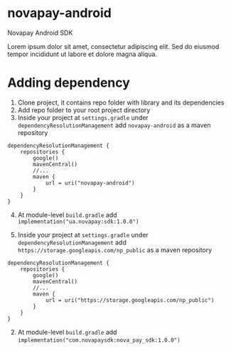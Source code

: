 novapay-android
=======

Novapay Android SDK

Lorem ipsum dolor sit amet, consectetur adipiscing elit. Sed do eiusmod tempor incididunt ut labore et dolore magna aliqua.

Adding dependency
=======
1. Clone project, it contains repo folder with library and its dependencies
2. Add repo folder to your root project directory
3. Inside your project at `settings.gradle` under `dependencyResolutionManagement` add `novapay-android` as a maven repository
```
dependencyResolutionManagement {
    repositories {
        google()
        mavenCentral()
        //...
        maven {
            url = uri("novapay-android")
        }
    }
}
```
4. At module-level `build.gradle` add `implementation("ua.novapay:sdk:1.0.0")`



1. Inside your project at `settings.gradle` under `dependencyResolutionManagement` add `https://storage.googleapis.com/np_public` as a maven repository
```
dependencyResolutionManagement {
    repositories {
        google()
        mavenCentral()
        //...
        maven {
            url = uri("https://storage.googleapis.com/np_public")
        }
    }
}
```
2. At module-level `build.gradle` add `implementation("com.novapaysdk:nova_pay_sdk:1.0.0")`